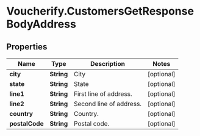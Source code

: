 # Voucherify.CustomersGetResponseBodyAddress

## Properties

Name | Type | Description | Notes
------------ | ------------- | ------------- | -------------
**city** | **String** | City | [optional] 
**state** | **String** | State | [optional] 
**line1** | **String** | First line of address. | [optional] 
**line2** | **String** | Second line of address. | [optional] 
**country** | **String** | Country. | [optional] 
**postalCode** | **String** | Postal code. | [optional] 


